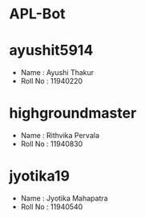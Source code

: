 # APL-Bot

# ayushit5914
* Name : Ayushi Thakur
* Roll No : 11940220
# highgroundmaster
* Name : Rithvika Pervala
* Roll No : 11940830
# jyotika19
* Name : Jyotika Mahapatra
* Roll No : 11940540
